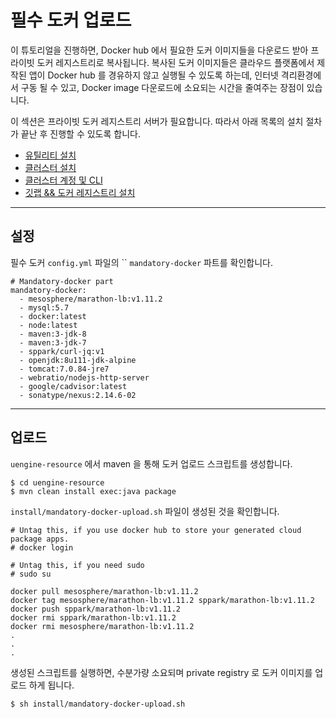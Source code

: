 # 필수 도커 업로드

이 튜토리얼을 진행하면, Docker hub 에서 필요한 도커 이미지들을 다운로드 받아 프라이빗 도커 레지스트리로 복사됩니다. 복사된 도커 이미지들은 클라우드 플랫폼에서 
제작된 앱이 Docker hub 를 경유하지 않고 실행될 수 있도록 하는데, 인터넷 격리환경에서 구동 될 수 있고, Docker image 다운로드에 소요되는 시간을 줄여주는 장점이 있습니다. 

이 섹션은 프라이빗 도커 레지스트리 서버가 필요합니다. 따라서 아래 목록의 설치 절차가 끝난 후 진행할 수 있도록 합니다.

- [유틸리티 설치](install-util.md)
- [클러스터 설치](install-cluster.md)
- [클러스터 계정 및 CLI](install-cluster-user.md)
- [깃랩 && 도커 레지스트리 설치](install-gitlab.md)

---
## 설정

필수 도커  `config.yml` 파일의 `` `mandatory-docker` 파트를 확인합니다. 

```
# Mandatory-docker part
mandatory-docker:
  - mesosphere/marathon-lb:v1.11.2
  - mysql:5.7
  - docker:latest
  - node:latest
  - maven:3-jdk-8
  - maven:3-jdk-7
  - sppark/curl-jq:v1
  - openjdk:8u111-jdk-alpine
  - tomcat:7.0.84-jre7
  - webratio/nodejs-http-server
  - google/cadvisor:latest
  - sonatype/nexus:2.14.6-02
```


---
## 업로드

`uengine-resource` 에서 maven 을 통해 도커 업로드 스크립트를 생성합니다.

```
$ cd uengine-resource
$ mvn clean install exec:java package
```

`install/mandatory-docker-upload.sh` 파일이 생성된 것을 확인합니다.

```
# Untag this, if you use docker hub to store your generated cloud package apps.
# docker login

# Untag this, if you need sudo
# sudo su

docker pull mesosphere/marathon-lb:v1.11.2
docker tag mesosphere/marathon-lb:v1.11.2 sppark/marathon-lb:v1.11.2
docker push sppark/marathon-lb:v1.11.2
docker rmi sppark/marathon-lb:v1.11.2
docker rmi mesosphere/marathon-lb:v1.11.2
.
.
.
```

생성된 스크립트를 실행하면, 수분가량 소요되며 private registry 로 도커 이미지를 업로드 하게 됩니다.

```
$ sh install/mandatory-docker-upload.sh
```







